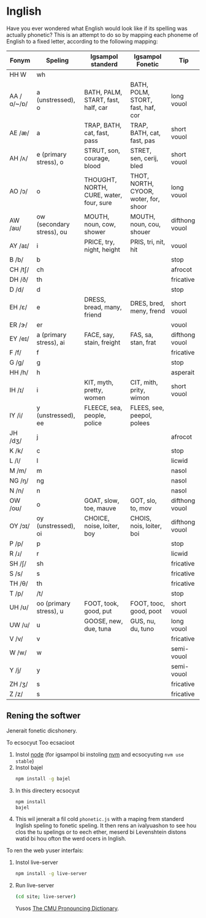 # Inglish

Have you ever wondered what English would look like if its spelling was actually phonetic? This is an attempt to do so by mapping each phoneme of English to a fixed letter, according to the following mapping:

| Fonym | Speling | Igsampol standerd | Igsampol Fonetic | Tip |
|---|---|---|---|---|
| HH W | wh |
| AA /ɑ/~/ɒ/ | a (unstressed), o | BATH, PALM, START, fast, half, car | BATH, POLM, STORT, fast, haf, cor | long vouol |
| AE /æ/ | a | TRAP, BATH, cat, fast, pass | TRAP, BATH, cat, fast, pas | short vouol |
| AH /ʌ/ | e (primary stress), o | STRUT, son, courage, blood | STRET, sen, cerij, bled | short vouol |
| AO /ɔ/ | o | THOUGHT, NORTH, CURE, water, four, sure | THOT, NORTH, CYOOR, woter, for, shoor | long vouol |
| AW /aʊ/ | ow (secondary stress), ou | MOUTH, noun, cow, shower | MOUTH, noun, cou, shouer | difthong vouol |
| AY /aɪ/ | i | PRICE, try, night, height | PRIS, tri, nit, hit | vouol |
| B /b/ | b | | | stop |
| CH /tʃ/ | ch | | | afrocot |
| DH /ð/ | th | | | fricative |
| D /d/ | d | | | stop |
| EH /ɛ/ | e | DRESS, bread, many, friend | DRES, bred, meny, frend | short vouol |
| ER /ɝ/ | er | | | vouol |
| EY /eɪ/ | a (primary stress), ai | FACE, say, stain, freight | FAS, sa, stan, frat | difthong vouol |
| F /f/ | f | | | fricative |
| G /ɡ/ | g | | | stop |
| HH /h/ | h | | | asperait |
| IH /ɪ/ | i | KIT, myth, pretty, women | CIT, mith, prity, wimon | short vouol |
| IY /i/ | y (unstressed), ee | FLEECE, sea, people, police | FLEES, see, peepol, polees |
| JH /dʒ/ | j | | | afrocot |
| K /k/ | c | | | stop |
| L /l/ | l | | | licwid |
| M /m/ | m | | | nasol |
| NG /ŋ/ | ng | | | nasol |
| N /n/ | n | | | nasol |
| OW /oʊ/ | o | GOAT, slow, toe, mauve | GOT, slo, to, mov | difthong vouol |
| OY /ɔɪ/ | oy (unstressed), oi | CHOICE, noise, loiter, boy | CHOIS, nois, loiter, boi | difthong vouol |
| P /p/ | p | | | stop |
| R /ɹ/ | r | | | licwid |
| SH /ʃ/ | sh | | | fricative |
| S /s/ | s | | | fricative |
| TH /θ/ | th | | | fricative |
| T /p/ | /t/ | | | stop |
| UH /ʊ/ | oo (primary stress), u | FOOT, took, good, put | FOOT, tooc, good, poot | short vouol |
| UW /u/ | u | GOOSE, new, due, tuna | GUS, nu, du, tuno | long vouol |
| V /v/ | v | | | fricative |
| W /w/ | w | | | semi-vouol |
| Y /j/ | y | | | semi-vouol |
| ZH /ʒ/ | s | | | fricative |
| Z /z/ | s | | | fricative |

## Rening the softwer

Jenerait fonetic dicshonery.

To ecsocyut
Too ecsacioot

1. Instol [node][1] (for igsampol bi instoling [nvm][2] and ecsocyuting `nvm use stable`)
2. Instol bajel
   ```sh
   npm install -g bajel
   ```
3. In this directery ecsocyut
   ```sh
   npm install
   bajel
   ```
4. This wil jenerait a fil cold `phonetic.js` with a maping frem standerd Inglish speling to fonetic speling. It then rens an ivalyuashon to see hou clos the tu spelings or to eech ether, meserd bi Levenshtein distons watid bi hou ofton the werd ocers in Inglish.

To ren the web yuser interfais:

1. Instol live-server
   ```sh
   npm install -g live-server
   ```
2. Run live-server
   ```sh
   (cd site; live-server)
   ```
   Yusos [The CMU Pronouncing Dictionary][3].


[1]: https://nodejs.org/en/
[2]: https://github.com/nvm-sh/nvm
[3]: http://www.speech.cs.cmu.edu/cgi-bin/cmudict
